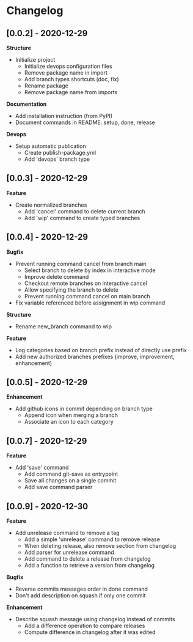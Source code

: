 # Changelog

## [0.0.2] - 2020-12-29

**Structure**

- Initialize project
	- Initialize devops configuration files
	- Remove package name in import
	- Add branch types shortcuts (doc, fix)
	- Rename package
	- Remove package name from imports

**Documentation**

- Add installation instruction (from PyPI)
- Document commands in README: setup, done, release

**Devops**

- Setup automatic publication
	- Create publish-package.yml
	- Add 'devops' branch type

## [0.0.3] - 2020-12-29

**Feature**

- Create normalized branches
	- Add 'cancel' command to delete current branch
	- Add 'wip' command to create typed branches

## [0.0.4] - 2020-12-29

**Bugfix**

- Prevent running command cancel from branch main
	- Select branch to delete by index in interactive mode
	- Improve delete command
	- Checkout remote branches on interactive cancel
	- Allow specifying the branch to delete
	- Prevent running command cancel on main branch
- Fix variable referenced before assignment in wip command

**Structure**

- Rename new_branch command to wip

**Feature**

- Log categories based on branch prefix instead of directly use prefix
- Add new authorized branches prefixes (improve, improvement, enhancement)

## [0.0.5] - 2020-12-29

**Enhancement**

- Add github icons in commit depending on branch type
	- Append icon when merging a branch
	- Associate an icon to each category

## [0.0.7] - 2020-12-29

**Feature**

- Add 'save' command
	- Add command git-save as entrypoint
	- Save all changes on a single commit
	- Add save command parser

## [0.0.9] - 2020-12-30

**Feature**

- Add unrelease command to remove a tag
	- Add a simple 'unrelease' command to remove release
	- When deleting release, also remove section from changelog
	- Add parser for unrelease command
	- Add command to delete a release from changelog
	- Add a function to retrieve a version from changelog

**Bugfix**

- Reverse commits messages order in done command
- Don't add description on squash if only one commit

**Enhancement**

- Describe squash message using changelog instead of commits
	- Add a difference operation to compare releases
	- Compute difference in changelog after it was edited

